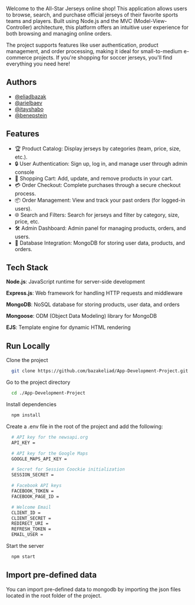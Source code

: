 
Welcome to the All-Star Jerseys online shop! This application allows users to browse, search, and purchase official jerseys of their favorite sports teams and players. Built using Node.js and the MVC (Model-View-Controller) architecture, this platform offers an intuitive user experience for both browsing and managing online orders.

The project supports features like user authentication, product management, and order processing, making it ideal for small-to-medium e-commerce projects. If you're shopping for soccer jerseys, you'll find everything you need here!

## Authors

- [@eliadbazak](https://www.github.com/bazakeliad)
- [@arielbaev](https://www.github.com/arielba2002)
- [@itayshabo](https://www.github.com/itay55)
- [@benepstein](https://www.github.com/BenEpstein)




## Features

- 🏆 Product Catalog: Display jerseys by categories (team, price, size, etc.).
- 🔒 User Authentication: Sign up, log in, and manage user through admin console
- 🛒 Shopping Cart: Add, update, and remove products in your cart.
- 💳 Order Checkout: Complete purchases through a secure checkout process.
- 📦 Order Management: View and track your past orders (for logged-in users).
- 🌐 Search and Filters: Search for jerseys and filter by category, size, price, etc.
- 🛠️ Admin Dashboard: Admin panel for managing products, orders, and users.
- 💾 Database Integration: MongoDB for storing user data, products, and orders.


## Tech Stack

**Node.js**: JavaScript runtime for server-side development

**Express.js**: Web framework for handling HTTP requests and middleware

**MongoDB**: NoSQL database for storing products, user data, and orders

**Mongoose**: ODM (Object Data Modeling) library for MongoDB

**EJS**: Template engine for dynamic HTML rendering


## Run Locally

Clone the project

```bash
  git clone https://github.com/bazakeliad/App-Development-Project.git
```

Go to the project directory

```bash
  cd ./App-Development-Project
```

Install dependencies

```bash
  npm install
```
Create a .env file in the root of the project and add the following:
```bash
  # API key for the newsapi.org
  API_KEY =

  # API key for the Google Maps
  GOOGLE_MAPS_API_KEY =

  # Secret for Session Coockie initialization
  SESSION_SECRET =

  # Facebook API keys
  FACEBOOK_TOKEN =
  FACEBOOK_PAGE_ID =

  # Welcome Email
  CLIENT_ID =
  CLIENT_SECRET =
  REDIRECT_URI =
  REFRESH_TOKEN =
  EMAIL_USER =
```

Start the server

```bash
  npm start
```


## Import pre-defined data

You can import pre-defined data to mongodb by importing the 
json files located in the root folder of the project.
